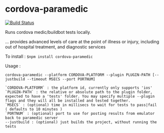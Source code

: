 cordova-paramedic
=================

[![Build Status](https://travis-ci.org/purplecabbage/cordova-paramedic.svg?branch=master)](https://travis-ci.org/purplecabbage/cordova-paramedic)

Runs cordova medic/buildbot tests locally.

... provides advanced levels of care at the point of illness or injury, including out of hospital treatment, and diagnostic services

To install :
``` $npm install cordova-paramedic ```

Usage :

```cordova-paramedic --platform CORDOVA-PLATFORM --plugin PLUGIN-PATH [--justbuild --timeout MSECS --port PORTNUM]```

    `CORDOVA-PLATFORM` : the platform id, currently only supports 'ios'
    `PLUGIN-PATH` : the relative or absolute path to the plugin folder, expected to have a 'tests' folder. You may specify multiple --plugin flags and they will all be installed and tested together.
    `MSECS` : (optional) time in millisecs to wait for tests to pass|fail ( defaults to 10 minutes )
    `PORTNUM` : (optional) port to use for posting results from emulator back to paramedic server
    --justbuild : (optional) just builds the project, without running the tests

